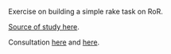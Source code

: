 Exercise on building a simple rake task on RoR.

[Source of study here](https://richonrails.com/articles/building-a-simple-rake-task).

Consultation [here](http://jasonseifer.com/2010/04/06/rake-tutorial) and [here](http://railsguides.net/how-to-generate-rake-task/).
